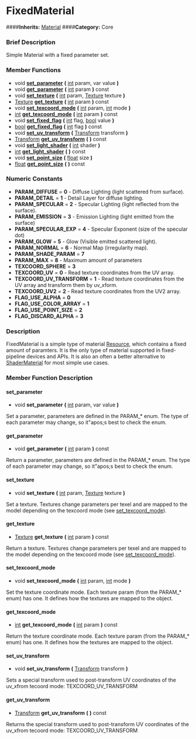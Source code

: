 #  FixedMaterial  
####**Inherits:** [Material](class_material)
####**Category:** Core

###  Brief Description  
Simple Material with a fixed parameter set.

###  Member Functions 
  * void  **[set&#95;parameter](#set_parameter)**  **(** [int](class_int) param, var value  **)**
  * void  **[get&#95;parameter](#get_parameter)**  **(** [int](class_int) param  **)** const
  * void  **[set&#95;texture](#set_texture)**  **(** [int](class_int) param, [Texture](class_texture) texture  **)**
  * [Texture](class_texture)  **[get&#95;texture](#get_texture)**  **(** [int](class_int) param  **)** const
  * void  **[set&#95;texcoord&#95;mode](#set_texcoord_mode)**  **(** [int](class_int) param, [int](class_int) mode  **)**
  * [int](class_int)  **[get&#95;texcoord&#95;mode](#get_texcoord_mode)**  **(** [int](class_int) param  **)** const
  * void  **[set&#95;fixed&#95;flag](#set_fixed_flag)**  **(** [int](class_int) flag, [bool](class_bool) value  **)**
  * [bool](class_bool)  **[get&#95;fixed&#95;flag](#get_fixed_flag)**  **(** [int](class_int) flag  **)** const
  * void  **[set&#95;uv&#95;transform](#set_uv_transform)**  **(** [Transform](class_transform) transform  **)**
  * [Transform](class_transform)  **[get&#95;uv&#95;transform](#get_uv_transform)**  **(** **)** const
  * void  **[set&#95;light&#95;shader](#set_light_shader)**  **(** [int](class_int) shader  **)**
  * [int](class_int)  **[get&#95;light&#95;shader](#get_light_shader)**  **(** **)** const
  * void  **[set&#95;point&#95;size](#set_point_size)**  **(** [float](class_float) size  **)**
  * [float](class_float)  **[get&#95;point&#95;size](#get_point_size)**  **(** **)** const

###  Numeric Constants  
  * **PARAM_DIFFUSE** = **0** - Diffuse Lighting (light scattered from surface).
  * **PARAM_DETAIL** = **1** - Detail Layer for diffuse lighting.
  * **PARAM_SPECULAR** = **2** - Specular Lighting (light reflected from the surface).
  * **PARAM_EMISSION** = **3** - Emission Lighting (light emitted from the surface)
  * **PARAM_SPECULAR_EXP** = **4** - Specular Exponent (size of the specular dot)
  * **PARAM_GLOW** = **5** - Glow (Visible emitted scattered light).
  * **PARAM_NORMAL** = **6** - Normal Map (irregularity map).
  * **PARAM_SHADE_PARAM** = **7**
  * **PARAM_MAX** = **8** - Maximum amount of parameters
  * **TEXCOORD_SPHERE** = **3**
  * **TEXCOORD_UV** = **0** - Read texture coordinates from the UV array.
  * **TEXCOORD_UV_TRANSFORM** = **1** - Read texture coordinates from the UV array and transform them by uv_xform.
  * **TEXCOORD_UV2** = **2** - Read texture coordinates from the UV2 array.
  * **FLAG_USE_ALPHA** = **0**
  * **FLAG_USE_COLOR_ARRAY** = **1**
  * **FLAG_USE_POINT_SIZE** = **2**
  * **FLAG_DISCARD_ALPHA** = **3**

###  Description  
FixedMaterial is a simple type of material [Resource](class_resource), which contains a fixed amount of paramters. It is the only type of material supported in fixed-pipeline devices and APIs. It is also an often a better alternative to [ShaderMaterial](class_shadermaterial) for most simple use cases.

###  Member Function Description  

#### <a name="set_parameter">set_parameter</a>
  * void  **set&#95;parameter**  **(** [int](class_int) param, var value  **)**

Set a parameter, parameters are defined in the PARAM_* enum. The type of each parameter may change, so it"apos;s best to check the enum.

#### <a name="get_parameter">get_parameter</a>
  * void  **get&#95;parameter**  **(** [int](class_int) param  **)** const

Return a parameter, parameters are defined in the PARAM_* enum. The type of each parameter may change, so it"apos;s best to check the enum.

#### <a name="set_texture">set_texture</a>
  * void  **set&#95;texture**  **(** [int](class_int) param, [Texture](class_texture) texture  **)**

Set a texture. Textures change parameters per texel and are mapped to the model depending on the texcoord mode (see [set&#95;texcoord&#95;mode](#set_texcoord_mode)).

#### <a name="get_texture">get_texture</a>
  * [Texture](class_texture)  **get&#95;texture**  **(** [int](class_int) param  **)** const

Return a texture. Textures change parameters per texel and are mapped to the model depending on the texcoord mode (see [set&#95;texcoord&#95;mode](#set_texcoord_mode)).

#### <a name="set_texcoord_mode">set_texcoord_mode</a>
  * void  **set&#95;texcoord&#95;mode**  **(** [int](class_int) param, [int](class_int) mode  **)**

Set the texture coordinate mode. Each texture param (from the PARAM_* enum) has one. It defines how the textures are mapped to the object.

#### <a name="get_texcoord_mode">get_texcoord_mode</a>
  * [int](class_int)  **get&#95;texcoord&#95;mode**  **(** [int](class_int) param  **)** const

Return the texture coordinate mode. Each texture param (from the PARAM_* enum) has one. It defines how the textures are mapped to the object.

#### <a name="set_uv_transform">set_uv_transform</a>
  * void  **set&#95;uv&#95;transform**  **(** [Transform](class_transform) transform  **)**

Sets a special transform used to post-transform UV coordinates of the uv_xfrom tecoord mode: TEXCOORD_UV_TRANSFORM

#### <a name="get_uv_transform">get_uv_transform</a>
  * [Transform](class_transform)  **get&#95;uv&#95;transform**  **(** **)** const

Returns the special transform used to post-transform UV coordinates of the uv_xfrom tecoord mode: TEXCOORD_UV_TRANSFORM
